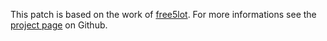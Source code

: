 This patch is based on the work of [free5lot](https://github.com/free5lot).
For more informations see the [project page](https://github.com/free5lot/hid-apple-patched) on Github.
